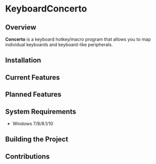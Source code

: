 # KeyboardConcerto
## Overview

**Concerto** is a keyboard hotkey/macro program that allows you to map individual keyboards and keyboard-like peripherals. 

## Installation

## Current Features


## Planned Features


## System Requirements
- Windows 7/8/8.1/10

## Building the Project

## Contributions

